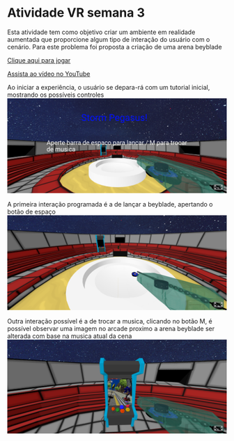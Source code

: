 # Atividade VR semana 3
Esta atividade tem como objetivo criar um ambiente em realidade aumentada que proporcione algum tipo de interação do usuário com o cenário. Para este problema foi proposta a criação de uma arena beyblade


<a href="https://imoutofbounds.github.io/augmented-reality-and-VR-experiments/aFrame/">Clique aqui para jogar</a>

[Assista ao vídeo no YouTube](https://www.youtube.com/embed/tTGEtF3KW78?si=bqWNKBH7pfnaCWO0)

Ao iniciar a experiência, o usuário se depara-rá com um tutorial inicial, mostrando os possíveis controles
<img src="./img/start.png">

A primeira interação programada é a de lançar a beyblade, apertando o botão de espaço
<img src="./img/play.png">

Outra interação possível é a de trocar a musica, clicando no botão M, é possível observar uma imagem no arcade proximo a arena beyblade ser
alterada com base na musica atual da cena 
<img src="./img/song.png">